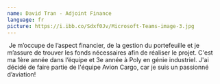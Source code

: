 ```yaml
---
name: David Tran - Adjoint Finance
language: fr
picture: https://i.ibb.co/Sdxf0Jv/Microsoft-Teams-image-3.jpg
---
```

 Je m’occupe de l’aspect financier, de la gestion du portefeuille et je m’assure de trouver les fonds nécessaires afin de réaliser le projet. C'est ma 1ère année dans l’équipe et 3e année à Poly en génie industriel. J'ai décidé de faire partie de l'équipe Avion Cargo, car je suis un passionné d’aviation!